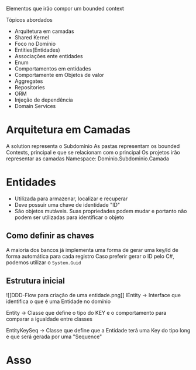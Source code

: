 Elementos que irão compor um bounded context

Tópicos abordados
- Arquitetura em camadas
- Shared Kernel
- Foco no Domínio
- Entities(Entidades)
- Associações ente entidades
- Enum
- Comportamentos em entidades
- Comportamente em Objetos de valor
- Aggregates
- Repositories
- ORM
- Injeção de dependência
- Domain Services

# Arquitetura em Camadas
A solution representa o Subdomínio
As pastas representam os bounded Contexts, principal e que se relacionam com o principal
Os projetos irão representar as camadas
Namespace: Dominio.Subdominio.Camada

# Entidades
- Utilizada para armazenar, localizar e recuperar
- Deve possuir uma chave de identidade "ID"
- São objetos mutáveis. Suas propriedades podem mudar e portanto não podem ser utilizadas para identificar o objeto

## Como definir as chaves 
A maioria dos bancos já implementa uma forma de gerar uma key/Id de forma automática para cada registro
Caso preferir gerar o ID pelo C#, podemos utilizar o `System.Guid` 

## Estrutura inicial 
![[DDD-Flow para criação de uma entidade.png]]
IEntity -> Interface que identifica o que é uma Entidade no domínio

Entity<Tkey> -> Classe que define o tipo do KEY e o comportamento para comparar a igualdade entre classes

EntityKeySeq -> Classe que define que a Entidade terá uma Key do tipo long e que será gerada por uma "Sequence"



# Asso